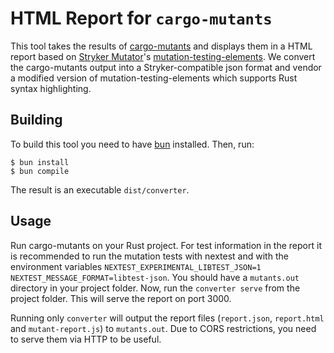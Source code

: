 # HTML Report for `cargo-mutants`

This tool takes the results of [cargo-mutants](https://mutants.rs/) and displays them in a HTML report based on [Stryker Mutator](https://stryker-mutator.io/)'s [mutation-testing-elements](https://github.com/stryker-mutator/mutation-testing-elements/tree/master/packages/elements).
We convert the cargo-mutants output into a Stryker-compatible json format and vendor a modified version of mutation-testing-elements which supports Rust syntax highlighting.

## Building

To build this tool you need to have [bun](https://bun.sh) installed. Then, run:

```shell
$ bun install
$ bun compile
```

The result is an executable `dist/converter`.

## Usage

Run cargo-mutants on your Rust project. For test information in the report it is recommended to run the mutation tests with nextest and with the environment variables `NEXTEST_EXPERIMENTAL_LIBTEST_JSON=1 NEXTEST_MESSAGE_FORMAT=libtest-json`.
You should have a `mutants.out` directory in your project folder.
Now, run the `converter serve` from the project folder. This will serve the report on port 3000.

Running only `converter` will output the report files (`report.json`, `report.html` and `mutant-report.js`) to `mutants.out`. Due to CORS restrictions, you need to serve them via HTTP to be useful.
